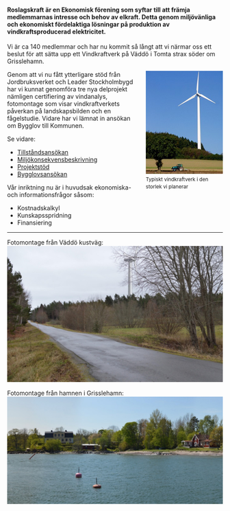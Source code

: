 #### Roslagskraft är en Ekonomisk förening som syftar till att främja medlemmarnas intresse och behov av elkraft. Detta genom miljövänliga och ekonomiskt fördelaktiga lösningar på produktion av vindkraftsproducerad elektricitet.

Vi är ca 140 medlemmar och har nu kommit så långt att vi närmar oss ett beslut för att
sätta upp ett Vindkraftverk på Väddö i Tomta strax söder om Grisslehamn.

<div style="float:right;width:180px;margin:0 0 20px 20px;">
  <img src="/img/example1.jpg" /><br>
  <small>Typiskt vindkraftverk i den storlek vi planerar</small>
</div>

Genom att vi nu fått ytterligare stöd från Jordbruksverket och Leader Stockholmbygd
har vi kunnat genomföra tre nya delprojekt nämligen certifiering av vindanalys,
fotomontage som visar vindkraftverkets påverkan på landskapsbilden och en
fågelstudie. Vidare har vi lämnat in ansökan om Bygglov till Kommunen.

Se vidare:

- [Tillståndsansökan](/doc/Roslagskraft-Tillstandansokan.pdf)
- [Miljökonsekvensbeskrivning](/doc/Roslagskraft-MiljoKonsekvensBeskrivning.pdf)
- [Projektstöd](/projektstod.html)
- [Bygglovsansökan](/doc/Bygglovsansokan.pdf)

Vår inriktning nu är i huvudsak ekonomiska- och informationsfrågor såsom:

- Kostnadskalkyl
- Kunskapsspridning
- Finansiering

- - -

Fotomontage från Väddö kustväg:
![Fotomontage från Väddö kustväg](/img/montage1-vaddo-kustvag.jpg)

Fotomontage från hamnen i Grisslehamn:
![Fotomontage från hamnen i Grisslehamn](/img/montage2-hamnen-grisslehamn.jpg)
